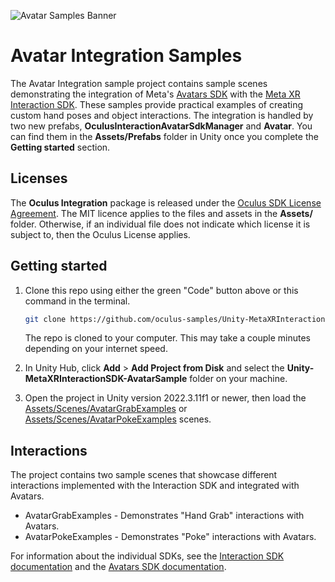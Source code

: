 ![Avatar Samples Banner](./Media/AvatarsHumanSkinDefault.gif "Avatar Integration Samples")

# Avatar Integration Samples

The Avatar Integration sample project contains sample scenes demonstrating the integration of Meta's [Avatars SDK](https://developer.oculus.com/documentation/unity/meta-avatars-overview/) with the [Meta XR Interaction SDK](https://developer.oculus.com/documentation/unity/unity-isdk-interaction-sdk-overview/). These samples provide practical examples of creating custom hand poses and object interactions. The integration is handled by two new prefabs, **OculusInteractionAvatarSdkManager** and **Avatar**. You can find them in the **Assets/Prefabs** folder in Unity once you complete the **Getting started** section.


## Licenses
The **Oculus Integration** package is released under the [Oculus SDK License Agreement](https://developer.oculus.com/licenses/oculussdk).
The MIT licence applies to the files and assets in the **Assets/** folder.
Otherwise, if an individual file does not indicate which license it is subject to, then the Oculus License applies.

## Getting started

1. Clone this repo using either the green "Code" button above or this command in the terminal.
    ```sh
    git clone https://github.com/oculus-samples/Unity-MetaXRInteractionSDK-AvatarSample.git
    ```

    The repo is cloned to your computer. This may take a couple minutes depending on your internet speed.

1. In Unity Hub, click **Add** > **Add Project from Disk** and select the **Unity-MetaXRInteractionSDK-AvatarSample** folder on your machine.

1. Open the project in Unity version 2022.3.11f1 or newer, then load the [Assets/Scenes/AvatarGrabExamples](Assets/Scenes/AvatarGrabExamples.unity) or [Assets/Scenes/AvatarPokeExamples](Assets/Scenes/AvatarPokeExamples.unity) scenes.

## Interactions

The project contains two sample scenes that showcase different interactions implemented with the Interaction SDK and integrated with Avatars.
* AvatarGrabExamples - Demonstrates "Hand Grab" interactions with Avatars.
* AvatarPokeExamples - Demonstrates "Poke" interactions with Avatars.

For information about the individual SDKs, see the [Interaction SDK documentation](https://developer.oculus.com/documentation/unity/unity-isdk-interaction-sdk-overview/) and the [Avatars SDK documentation](https://developer.oculus.com/documentation/unity/meta-avatars-overview/).

